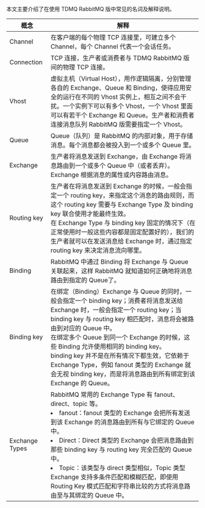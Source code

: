 本文主要介绍了在使用 TDMQ RabbitMQ 版中常见的名词及解释说明。

| 概念           | 解释                                                         |
| -------------- | ------------------------------------------------------------ |
| Channel        | 在客户端的每个物理 TCP 连接里，可建立多个 Channel，每个 Channel 代表一个会话任务。 |
| Connection     | TCP 连接，生产者或消费者与 TDMQ RabbitMQ 版间的物理 TCP 连接。 |
| Vhost          | 虚拟主机（Virtual Host），用作逻辑隔离，分别管理各自的 Exchange、Queue 和 Binding，使得应用安全的运行在不同的 Vhost 实例上，相互之间不会干扰。一个实例下可以有多个 Vhost，一个 Vhost 里面可以有若干个 Exchange 和 Queue。生产者和消费者连接消息队列 RabbitMQ 版需要指定一个 Vhost。 |
| Queue          | Queue（队列）是 RabbitMQ 的内部对象，用于存储消息。每个消息都会被投入到一个或多个 Queue 里。 |
| Exchange       | 生产者将消息发送到 Exchange，由 Exchange 将消息路由到一个或多个 Queue 中（或者丢弃）。Exchange 根据消息的属性或内容路由消息。 |
| Routing key    | 生产者在将消息发送到 Exchange 的时候，一般会指定一个 routing key，来指定这个消息的路由规则，而这个 routing key 需要与 Exchange Type 及 binding key 联合使用才能最终生效。<br/>在 Exchange Type 与 binding key 固定的情况下（在正常使用时一般这些内容都是固定配置好的），我们的生产者就可以在发送消息给 Exchange 时，通过指定 routing key 来决定消息流向哪里。 |
| Binding        | RabbitMQ 中通过 Binding 将 Exchange 与 Queue 关联起来，这样 RabbitMQ 就知道如何正确地将消息路由到指定的 Queue了。 |
| Binding key    | 在绑定（Binding）Exchange 与 Queue 的同时，一般会指定一个 binding key；消费者将消息发送给 Exchange 时，一般会指定一个 routing key；当 binding key 与 routing key 相匹配时，消息将会被路由到对应的 Queue 中。<br/>在绑定多个 Queue 到同一个 Exchange 的时候，这些 Binding 允许使用相同的 binding key。<br/>binding key  并不是在所有情况下都生效，它依赖于 Exchange Type，例如 fanout 类型的 Exchange 就会无视 binding key，而是将消息路由到所有绑定到该 Exchange 的 Queue。 |
| Exchange Types | RabbitMQ 常用的 Exchange Type 有 fanout、direct、topic 等。<li>fanout：fanout 类型的  Exchange 会把所有发送到该 Exchange 的消息路由到所有与它绑定的 Queue 中。</li><li>Direct：Direct 类型的  Exchange 会把消息路由到那些 binding key 与 routing key 完全匹配的 Queue 中。</li><li>Topic：该类型与 direct 类型相似，Topic 类型 Exchange 支持多条件匹配和模糊匹配，即使用 Routing Key 模式匹配和字符串比较的方式将消息路由至与其绑定的 Queue 中。</li> |
